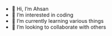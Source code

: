 - 👋 Hi, I’m Ahsan
- 👀 I’m interested in coding
- 🌱 I’m currently learning various things 
- 💞️ I’m looking to collaborate with others

<!---
Saptarshi201/Saptarshi201 is a ✨ special ✨ repository because its `README.md` (this file) appears on your GitHub profile.
You can click the Preview link to take a look at your changes.
--->
